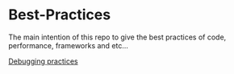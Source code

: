 # Best-Practices
The main intention of this repo to give the best practices of code, performance, frameworks and etc...

[Debugging practices](./debug/Debug.md)